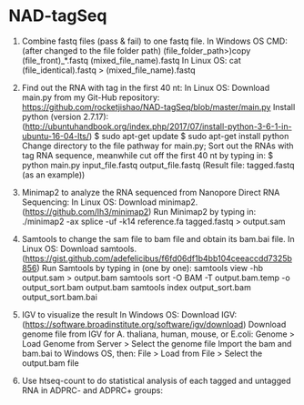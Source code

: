 # NAD-tagSeq

1. Combine fastq files (pass & fail) to one fastq file.
  In Windows OS CMD: (after changed to the file folder path) (file_folder_path>)copy (file_front)_*.fastq (mixed_file_name).fastq
  In Linux OS: cat (file_identical).fastq > (mixed_file_name).fastq

2. Find out the RNA with tag in the first 40 nt:
In Linux OS:
  Download main.py from my Git-Hub repository: https://github.com/rocketjishao/NAD-tagSeq/blob/master/main.py
  Install python (version 2.7.17): (http://ubuntuhandbook.org/index.php/2017/07/install-python-3-6-1-in-ubuntu-16-04-lts/)
      $ sudo apt-get update
      $ sudo apt-get install python
  Change directory to the file pathway for main.py; 
  Sort out the RNAs with tag RNA sequence, meanwhile cut off the first 40 nt by typing in:
      $ python main.py input_file.fastq output_file.fastq
        (Result file: tagged.fastq (as an example))
        
3. Minimap2 to analyze the RNA sequenced from Nanopore Direct RNA Sequencing:
In Linux OS:
  Download minimap2. (https://github.com/lh3/minimap2)
  Run Minimap2 by typing in:
    ./minimap2 -ax splice -uf -k14 reference.fa tagged.fastq > output.sam

4. Samtools to change the sam file to bam file and obtain its bam.bai file.
In Linux OS:
  Download samtools. (https://gist.github.com/adefelicibus/f6fd06df1b4bb104ceeaccdd7325b856)
  Run Samtools by typing in (one by one):
    samtools view -hb output.sam > output.bam 
    samtools sort -O BAM -T output.bam.temp -o output_sort.bam  output.bam
    samtools index output_sort.bam output_sort.bam.bai

5. IGV to visualize the result
In Windows OS:
  Download IGV: (https://software.broadinstitute.org/software/igv/download)
  Download genome file from IGV for A. thaliana, human, mouse, or E.coli: Genome > Load Genome from Server > Select the genome file
  Import the bam and bam.bai to Windows OS, then: File > Load from File > Select the output.bam file
  
6. Use htseq-count to do statistical analysis of each tagged and untagged RNA in ADPRC- and ADPRC+ groups:

